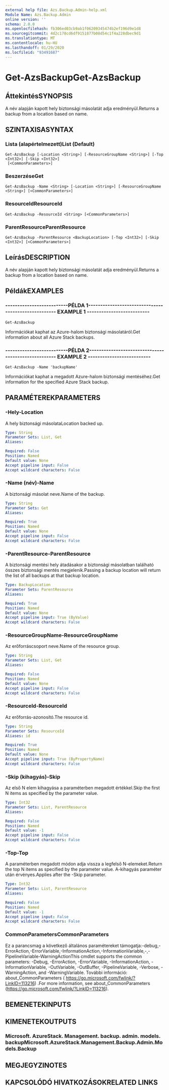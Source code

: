 ```yaml
---
external help file: Azs.Backup.Admin-help.xml
Module Name: Azs.Backup.Admin
online version: ''
schema: 2.0.0
ms.openlocfilehash: fb306ed03cb9ab1f06209345474b2ef196d9e1d8
ms.sourcegitcommit: 4d2c178cd6df9151877b08d54c1f4a228dbec9d1
ms.translationtype: MT
ms.contentlocale: hu-HU
ms.lasthandoff: 01/29/2020
ms.locfileid: "93491687"
---
```

# <span data-ttu-id="5ca66-101">Get-AzsBackup</span><span class="sxs-lookup"><span data-stu-id="5ca66-101">Get-AzsBackup</span></span>

## <span data-ttu-id="5ca66-102">Áttekintés</span><span class="sxs-lookup"><span data-stu-id="5ca66-102">SYNOPSIS</span></span>
<span data-ttu-id="5ca66-103">A név alapján kapott hely biztonsági másolatát adja eredményül.</span><span class="sxs-lookup"><span data-stu-id="5ca66-103">Returns a backup from a location based on name.</span></span>

## <span data-ttu-id="5ca66-104">SZINTAXISA</span><span class="sxs-lookup"><span data-stu-id="5ca66-104">SYNTAX</span></span>

### <span data-ttu-id="5ca66-105">Lista (alapértelmezett)</span><span class="sxs-lookup"><span data-stu-id="5ca66-105">List (Default)</span></span>
```
Get-AzsBackup [-Location <String>] [-ResourceGroupName <String>] [-Top <Int32>] [-Skip <Int32>]
 [<CommonParameters>]
```

### <span data-ttu-id="5ca66-106">Beszerzése</span><span class="sxs-lookup"><span data-stu-id="5ca66-106">Get</span></span>
```
Get-AzsBackup -Name <String> [-Location <String>] [-ResourceGroupName <String>] [<CommonParameters>]
```

### <span data-ttu-id="5ca66-107">ResourceId</span><span class="sxs-lookup"><span data-stu-id="5ca66-107">ResourceId</span></span>
```
Get-AzsBackup -ResourceId <String> [<CommonParameters>]
```

### <span data-ttu-id="5ca66-108">ParentResource</span><span class="sxs-lookup"><span data-stu-id="5ca66-108">ParentResource</span></span>
```
Get-AzsBackup -ParentResource <BackupLocation> [-Top <Int32>] [-Skip <Int32>] [<CommonParameters>]
```

## <span data-ttu-id="5ca66-109">Leírás</span><span class="sxs-lookup"><span data-stu-id="5ca66-109">DESCRIPTION</span></span>
<span data-ttu-id="5ca66-110">A név alapján kapott hely biztonsági másolatát adja eredményül.</span><span class="sxs-lookup"><span data-stu-id="5ca66-110">Returns a backup from a location based on name.</span></span>

## <span data-ttu-id="5ca66-111">Példák</span><span class="sxs-lookup"><span data-stu-id="5ca66-111">EXAMPLES</span></span>

### <span data-ttu-id="5ca66-112">--------------------------PÉLDA 1--------------------------</span><span class="sxs-lookup"><span data-stu-id="5ca66-112">-------------------------- EXAMPLE 1 --------------------------</span></span>
```
Get-AzsBackup
```

<span data-ttu-id="5ca66-113">Információkat kaphat az Azure-halom biztonsági másolatáról.</span><span class="sxs-lookup"><span data-stu-id="5ca66-113">Get information about all Azure Stack backups.</span></span>

### <span data-ttu-id="5ca66-114">--------------------------PÉLDA 2--------------------------</span><span class="sxs-lookup"><span data-stu-id="5ca66-114">-------------------------- EXAMPLE 2 --------------------------</span></span>
```
Get-AzsBackup -Name 'backupName'
```

<span data-ttu-id="5ca66-115">Információkat kaphat a megadott Azure-halom biztonsági mentéséhez.</span><span class="sxs-lookup"><span data-stu-id="5ca66-115">Get information for the specified Azure Stack backup.</span></span>

## <span data-ttu-id="5ca66-116">PARAMÉTEREK</span><span class="sxs-lookup"><span data-stu-id="5ca66-116">PARAMETERS</span></span>

### <span data-ttu-id="5ca66-117">-Hely</span><span class="sxs-lookup"><span data-stu-id="5ca66-117">-Location</span></span>
<span data-ttu-id="5ca66-118">A hely biztonsági másolata</span><span class="sxs-lookup"><span data-stu-id="5ca66-118">Location backed up.</span></span>

```yaml
Type: String
Parameter Sets: List, Get
Aliases: 

Required: False
Position: Named
Default value: None
Accept pipeline input: False
Accept wildcard characters: False
```

### <span data-ttu-id="5ca66-119">-Name (név)</span><span class="sxs-lookup"><span data-stu-id="5ca66-119">-Name</span></span>
<span data-ttu-id="5ca66-120">A biztonsági másolat neve.</span><span class="sxs-lookup"><span data-stu-id="5ca66-120">Name of the backup.</span></span>

```yaml
Type: String
Parameter Sets: Get
Aliases: 

Required: True
Position: Named
Default value: None
Accept pipeline input: False
Accept wildcard characters: False
```

### <span data-ttu-id="5ca66-121">-ParentResource</span><span class="sxs-lookup"><span data-stu-id="5ca66-121">-ParentResource</span></span>
<span data-ttu-id="5ca66-122">A biztonsági mentési hely átadásakor a biztonsági másolatban található összes biztonsági mentés megjelenik.</span><span class="sxs-lookup"><span data-stu-id="5ca66-122">Passing a backup location will return the list of all backups at that backup location.</span></span>

```yaml
Type: BackupLocation
Parameter Sets: ParentResource
Aliases: 

Required: True
Position: Named
Default value: None
Accept pipeline input: True (ByValue)
Accept wildcard characters: False
```

### <span data-ttu-id="5ca66-123">-ResourceGroupName</span><span class="sxs-lookup"><span data-stu-id="5ca66-123">-ResourceGroupName</span></span>
<span data-ttu-id="5ca66-124">Az erőforráscsoport neve.</span><span class="sxs-lookup"><span data-stu-id="5ca66-124">Name of the resource group.</span></span>

```yaml
Type: String
Parameter Sets: List, Get
Aliases: 

Required: False
Position: Named
Default value: None
Accept pipeline input: False
Accept wildcard characters: False
```

### <span data-ttu-id="5ca66-125">-ResourceId</span><span class="sxs-lookup"><span data-stu-id="5ca66-125">-ResourceId</span></span>
<span data-ttu-id="5ca66-126">Az erőforrás-azonosító.</span><span class="sxs-lookup"><span data-stu-id="5ca66-126">The resource id.</span></span>

```yaml
Type: String
Parameter Sets: ResourceId
Aliases: id

Required: True
Position: Named
Default value: None
Accept pipeline input: True (ByPropertyName)
Accept wildcard characters: False
```

### <span data-ttu-id="5ca66-127">-Skip (kihagyás)</span><span class="sxs-lookup"><span data-stu-id="5ca66-127">-Skip</span></span>
<span data-ttu-id="5ca66-128">Az első N elem kihagyása a paraméterben megadott értékkel.</span><span class="sxs-lookup"><span data-stu-id="5ca66-128">Skip the first N items as specified by the parameter value.</span></span>

```yaml
Type: Int32
Parameter Sets: List, ParentResource
Aliases: 

Required: False
Position: Named
Default value: -1
Accept pipeline input: False
Accept wildcard characters: False
```

### <span data-ttu-id="5ca66-129">-Top</span><span class="sxs-lookup"><span data-stu-id="5ca66-129">-Top</span></span>
<span data-ttu-id="5ca66-130">A paraméterben megadott módon adja vissza a legfelső N-elemeket.</span><span class="sxs-lookup"><span data-stu-id="5ca66-130">Return the top N items as specified by the parameter value.</span></span>
<span data-ttu-id="5ca66-131">A-kihagyás paraméter után érvényes.</span><span class="sxs-lookup"><span data-stu-id="5ca66-131">Applies after the -Skip parameter.</span></span>

```yaml
Type: Int32
Parameter Sets: List, ParentResource
Aliases: 

Required: False
Position: Named
Default value: -1
Accept pipeline input: False
Accept wildcard characters: False
```

### <span data-ttu-id="5ca66-132">CommonParameters</span><span class="sxs-lookup"><span data-stu-id="5ca66-132">CommonParameters</span></span>
<span data-ttu-id="5ca66-133">Ez a parancsmag a következő általános paramétereket támogatja:-debug,-ErrorAction,-ErrorVariable,-InformationAction,-InformationVariable,-,-PipelineVariable-WarningAction</span><span class="sxs-lookup"><span data-stu-id="5ca66-133">This cmdlet supports the common parameters: -Debug, -ErrorAction, -ErrorVariable, -InformationAction, -InformationVariable, -OutVariable, -OutBuffer, -PipelineVariable, -Verbose, -WarningAction, and -WarningVariable.</span></span> <span data-ttu-id="5ca66-134">További információ: about_CommonParameters ( https://go.microsoft.com/fwlink/?LinkID=113216) .</span><span class="sxs-lookup"><span data-stu-id="5ca66-134">For more information, see about_CommonParameters (https://go.microsoft.com/fwlink/?LinkID=113216).</span></span>

## <span data-ttu-id="5ca66-135">BEMENETEK</span><span class="sxs-lookup"><span data-stu-id="5ca66-135">INPUTS</span></span>

## <span data-ttu-id="5ca66-136">KIMENETEK</span><span class="sxs-lookup"><span data-stu-id="5ca66-136">OUTPUTS</span></span>

### <span data-ttu-id="5ca66-137">Microsoft. AzureStack. Management. backup. admin. models. backup</span><span class="sxs-lookup"><span data-stu-id="5ca66-137">Microsoft.AzureStack.Management.Backup.Admin.Models.Backup</span></span>

## <span data-ttu-id="5ca66-138">MEGJEGYZI</span><span class="sxs-lookup"><span data-stu-id="5ca66-138">NOTES</span></span>

## <span data-ttu-id="5ca66-139">KAPCSOLÓDÓ HIVATKOZÁSOK</span><span class="sxs-lookup"><span data-stu-id="5ca66-139">RELATED LINKS</span></span>

